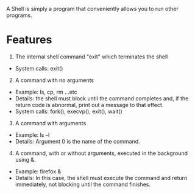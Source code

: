 A Shell is simply a program that conveniently
allows you to run other programs.

# Features

1. The internal shell command "exit" which terminates the shell

- System calls: exit()

2. A command with no arguments

- Example: ls, cp, rm ...etc
- Details: the shell must block until the command completes and, if the return code
  is abnormal, print out a message to that effect.
- System calls: fork(), execvp(), exit(), wait()

3. A command with arguments

- Example: ls –l
- Details: Argument 0 is the name of the command.

4. A command, with or without arguments, executed in the background using &.

- Example: firefox &
- Details: In this case, the shell must execute the command and return immediately,
  not blocking until the command finishes.
